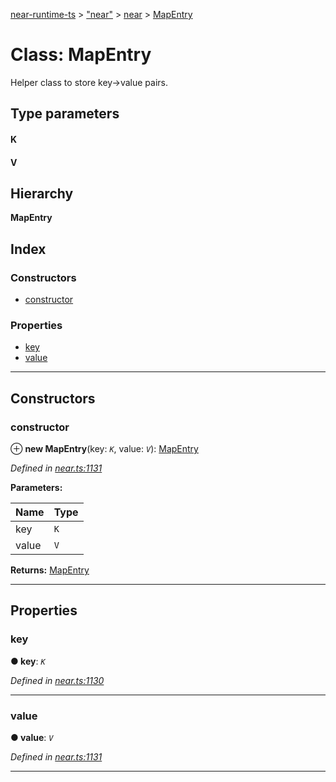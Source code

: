 [near-runtime-ts](../README.md) > ["near"](../modules/_near_.md) > [near](../modules/_near_.near.md) > [MapEntry](../classes/_near_.near.mapentry.md)

# Class: MapEntry

Helper class to store key->value pairs.

## Type parameters
#### K 
#### V 
## Hierarchy

**MapEntry**

## Index

### Constructors

* [constructor](_near_.near.mapentry.md#constructor)

### Properties

* [key](_near_.near.mapentry.md#key)
* [value](_near_.near.mapentry.md#value)

---

## Constructors

<a id="constructor"></a>

###  constructor

⊕ **new MapEntry**(key: *`K`*, value: *`V`*): [MapEntry](_near_.near.mapentry.md)

*Defined in [near.ts:1131](https://github.com/nearprotocol/near-runtime-ts/blob/cb5fe1e/near.ts#L1131)*

**Parameters:**

| Name | Type |
| ------ | ------ |
| key | `K` |
| value | `V` |

**Returns:** [MapEntry](_near_.near.mapentry.md)

___

## Properties

<a id="key"></a>

###  key

**● key**: *`K`*

*Defined in [near.ts:1130](https://github.com/nearprotocol/near-runtime-ts/blob/cb5fe1e/near.ts#L1130)*

___
<a id="value"></a>

###  value

**● value**: *`V`*

*Defined in [near.ts:1131](https://github.com/nearprotocol/near-runtime-ts/blob/cb5fe1e/near.ts#L1131)*

___

